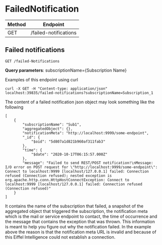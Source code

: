 # FailedNotification

|Method|Endpoint             |
|------|---------------------|
|GET   |/failed-notifications|

## Failed notifications
    GET /failed-Notifications

**Query parameters**:
subscriptionName={Subscription Name}

Examples of this endpoint using curl

    curl -X GET -H "Content-type: application/json" localhost:39835/failed-notifications?subscriptionName=Subscription_1

The content of a failed notification json object may look something like the following

    [
        {
            "subscriptionName": "Sub1",
            "aggregatedObject": {},
            "notificationMeta": "http://localhost:9999/some-endpoint",
            "_id": {
                "$oid": "5d807a1d821b960af311fab3"
            },
            "time": {
                "$date": "2020-10-17T06:15:57.000Z"
            },
            "message": "Failed to send REST/POST notification!\nMessage: I/O error on POST request for \"http://localhost:9999/some-endpoint\": Connect to localhost:9999 [localhost/127.0.0.1] failed: Connection refused (Connection refused); nested exception is org.apache.http.conn.HttpHostConnectException: Connect to localhost:9999 [localhost/127.0.0.1] failed: Connection refused (Connection refused)"
        }
    ]

It contains the name of the subscription that failed, a snapshot of the 
aggregated object that triggered the subscription, the notification meta 
which is the mail or service endpoint to contact, the time of occurrence 
and the message that contains the exception that was thrown. This information 
is meant to help you figure out why the notification failed. In the example 
above the reason is that the notification meta URL is invalid and because 
of this Eiffel Intelligence could not establish a connection.